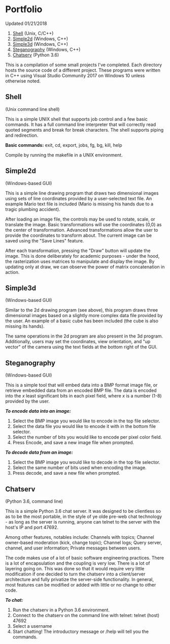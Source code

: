 # Portfolio
Updated 01/21/2018

1. [Shell](#shell) (Unix, C/C++)
2. [Simple2d](#simple2d) (Windows, C++)
3. [Simple3d](#simple3d) (Windows, C++)
4. [Steganography](#steganography) (Windows, C++)
5. [Chatserv](#chatserv) (Python 3.6)

This is a compilation of some small projects I've completed. Each directory hosts the source code of a different project.
These programs were written in C++ using Visual Studio Community 2017 on Windows 10 unless otherwise noted.

## Shell
(Unix command line shell)

This is a simple UNIX shell that supports job control and a few basic commands.
It has a full command line interpreter that will correctly read quoted segments and break for break characters.
The shell supports piping and redirection.

**Basic commands:**
exit, cd, export, jobs, fg, bg, kill, help

Compile by running the makefile in a UNIX environment.

## Simple2d
(Windows-based GUI)

This is a simple line drawing program that draws two dimensional images using sets of line coordinates provided by a user-selected text file. An example Mario text file is included (Mario is missing his hands due to a tragic plumbing accident).

After loading an image file, the controls may be used to rotate, scale, or translate the image.
Basic transformations will use the coordinates (0,0) as the center of transformation.
Advanced transformations allow the user to provide the coordinates to transform about.
The current image can be saved using the "Save Lines" feature.

After each transformation, pressing the "Draw" button will update the image. This is done deliberately for academic purposes - under the hood, the rasterization uses matrices to manipulate and display the image. By updating only at draw, we can observe the power of matrix concatenation in action.

## Simple3d
(Windows-based GUI)

Similar to the 2d drawing program (see above), this program draws three dimensional images based on a slightly more complex data file provided by the user. An example of a basic cube has been included (the cube is also missing its hands).

The same operations in the 2d program are also present in the 3d program.
Additionally, users may set the coordinates, view orientation, and "up vector" of the camera using the text fields at the bottom right of the GUI.

## Steganography
(Windows-based GUI)

This is a simple tool that will embed data into a BMP format image file, or retrieve embedded data from an encoded BMP file.
The data is encoded into the *x* least significant bits in each pixel field, where *x* is a number (1-8) provided by the user.

***To encode  data into an image:***
1. Select the BMP image you would like to encode in the top file selector.
2. Select the data file you would like to encode it with in the bottom file selector.
3. Select the number of bits you would like to encode per pixel color field.
4. Press Encode, and save a new image file when prompted.

***To decode data from an image:***
1. Select the BMP image you would like to decode in the top file selector.
2. Select the same number of bits used when encoding the image.
3. Press decode, and save a new file when prompted.

## Chatserv
(Python 3.6, command line)

This is a simple Python 3.6 chat server. It was designed to be clientless so as to be the most portable, in the style of ye olde pre-web chat technology - as long as the server is running, anyone can telnet to the server with the host's IP and port 47692.

Among other features, notables include: Channels with topics; Channel owner-based moderation (kick, change topic); Channel logs; Query server, channel, and user information; Private messages between users.

The code makes use of a lot of basic software engineering practices. There is a lot of encapsulation and the coupling is very low. There is a lot of layering going on. This was done so that it would require very little modification if one decided to turn the chatserv into a client/server architecture and fully privatize the server-side functionality. In general, most features can be modified or added with little or no change to other code.

***To chat:***
1. Run the chatserv in a Python 3.6 environment.
2. Connect to the chatserv on the command line with telnet: telnet (host) 47692
3. Select a username
4. Start chatting! The introductory message or /help will tell you the commands.
